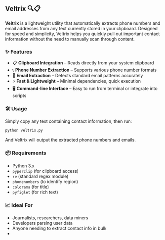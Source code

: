 ## Veltrix 🔍📋

**Veltrix** is a lightweight utility that automatically extracts phone numbers and email addresses from any text currently stored in your clipboard. Designed for speed and simplicity, Veltrix helps you quickly pull out important contact information without the need to manually scan through content.

### ✨ Features

* 📋 **Clipboard Integration** – Reads directly from your system clipboard
* 📞 **Phone Number Extraction** – Supports various phone number formats
* 📧 **Email Extraction** – Detects standard email patterns accurately
* ⚡ **Fast & Lightweight** – Minimal dependencies, quick execution
* 🖥️ **Command-line Interface** – Easy to run from terminal or integrate into scripts

### 🛠️ Usage

Simply copy any text containing contact information, then run:

```bash
python veltrix.py
```

And Veltrix will output the extracted phone numbers and emails.

### 📦 Requirements

* Python 3.x
* `pyperclip` (for clipboard access)
* `re` (standard regex module)
* `phonenumbers` (to identify region)
* `colorama` (for title)
* `pyfiglet` (for rich text)

### 📈 Ideal For

* Journalists, researchers, data miners
* Developers parsing user data
* Anyone needing to extract contact info in bulk
* 
